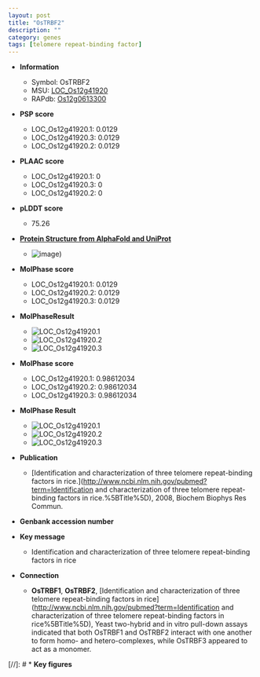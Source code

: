 ```yaml
---
layout: post
title: "OsTRBF2"
description: ""
category: genes
tags: [telomere repeat-binding factor]
---
```


* **Information**  
    + Symbol: OsTRBF2  
    + MSU: [LOC_Os12g41920](http://rice.plantbiology.msu.edu/cgi-bin/ORF_infopage.cgi?orf=LOC_Os12g41920)  
    + RAPdb: [Os12g0613300](http://rapdb.dna.affrc.go.jp/viewer/gbrowse_details/irgsp1?name=Os12g0613300)  

* **PSP score**  
    + LOC_Os12g41920.1: 0.0129 
    + LOC_Os12g41920.3: 0.0129 
    + LOC_Os12g41920.2: 0.0129 

* **PLAAC score**  
    + LOC_Os12g41920.1: 0 
    + LOC_Os12g41920.3: 0 
    + LOC_Os12g41920.2: 0 

* **pLDDT score**
    + 75.26

* **[Protein Structure from AlphaFold and UniProt](https://www.uniprot.org/uniprotkb/Q2QM89/entry#structure)**
    + ![image](https://ricepsp.github.io/images/Q2/AF-Q2QM89-F1.png))

* **MolPhase score**
    + LOC_Os12g41920.1: 0.0129
    + LOC_Os12g41920.2: 0.0129
    + LOC_Os12g41920.3: 0.0129

* **MolPhaseResult**
    + ![LOC_Os12g41920.1](https://ricepsp.github.io/pictures/LOC_Os12g/LOC_Os12g41920.1.png)
    + ![LOC_Os12g41920.2](https://ricepsp.github.io/pictures/LOC_Os12g/LOC_Os12g41920.2.png)
    + ![LOC_Os12g41920.3](https://ricepsp.github.io/pictures/LOC_Os12g/LOC_Os12g41920.3.png)

* **MolPhase score**
    + LOC_Os12g41920.1: 0.98612034
    + LOC_Os12g41920.2: 0.98612034
    + LOC_Os12g41920.3: 0.98612034

* **MolPhase Result**
    + ![LOC_Os12g41920.1](https://304243504.github.io/Pictures/LOC_Os12g/LOC_Os12g41920.1.png)
    + ![LOC_Os12g41920.2](https://304243504.github.io/Pictures/LOC_Os12g/LOC_Os12g41920.2.png)
    + ![LOC_Os12g41920.3](https://304243504.github.io/Pictures/LOC_Os12g/LOC_Os12g41920.3.png)

* **Publication**  
    + [Identification and characterization of three telomere repeat-binding factors in rice.](http://www.ncbi.nlm.nih.gov/pubmed?term=Identification and characterization of three telomere repeat-binding factors in rice.%5BTitle%5D), 2008, Biochem Biophys Res Commun.

* **Genbank accession number**  

* **Key message**  
    + Identification and characterization of three telomere repeat-binding factors in rice

* **Connection**  
    + __OsTRBF1__, __OsTRBF2__, [Identification and characterization of three telomere repeat-binding factors in rice](http://www.ncbi.nlm.nih.gov/pubmed?term=Identification and characterization of three telomere repeat-binding factors in rice%5BTitle%5D), Yeast two-hybrid and in vitro pull-down assays indicated that both OsTRBF1 and OsTRBF2 interact with one another to form homo- and hetero-complexes, while OsTRBF3 appeared to act as a monomer.

[//]: # * **Key figures**  


